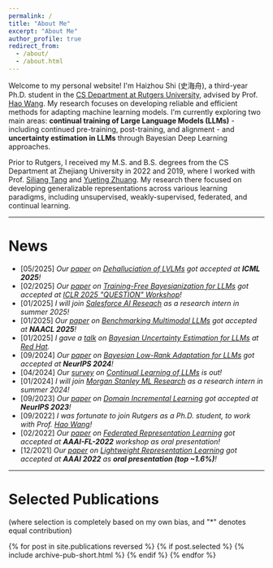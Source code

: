 ```yaml
---
permalink: /
title: "About Me"
excerpt: "About Me"
author_profile: true
redirect_from: 
  - /about/
  - /about.html
---
```


Welcome to my personal website! I'm Haizhou Shi (史海舟), a third-year Ph.D. student in the [CS Department at Rutgers University](https://www.cs.rutgers.edu), advised by Prof. [Hao Wang](http://wanghao.in). My research focuses on developing reliable and efficient methods for adapting machine learning models. I'm currently exploring two main areas: **continual training of Large Language Models (LLMs)** - including continued pre-training, post-training, and alignment - and **uncertainty estimation in LLMs** through Bayesian Deep Learning approaches. 

Prior to Rutgers, I received my M.S. and B.S. degrees from the CS Department at Zhejiang University in 2022 and 2019, where I worked with Prof. [Siliang Tang](https://scholar.google.com/citations?user=8e7H3PcAAAAJ&hl=en) and [Yueting Zhuang](https://scholar.google.com/citations?user=1RD7UJAAAAAJ&hl=en). My research there focused on developing generalizable representations across various learning paradigms, including unsupervised, weakly-supervised, federated, and continual learning.

<!-- ----
**Job Hunting**: I am now actively looking for the internship opportunity in Summer 2024! *I am interested in working on the topics of (but not limited to) continual pre-training/adaptation for LLMs/large generative models.*
Please contact me if you are interested (and happen to have an opening in your team 🥹)! -->

----
# News
- [05/2025] *Our [paper](https://arxiv.org/abs/2502.03628) on <u>Dehalluciation of LVLMs</u> got accepted at **ICML 2025**!*
- [02/2025] *Our [paper](https://arxiv.org/abs/2412.05723) on <u>Training-Free Bayesianization for LLMs</u> got accepted at [ICLR 2025 "QUESTION" Workshop](https://uncertainty-foundation-models.github.io)!*
- [01/2025] *I will join [Salesforce AI Reseach](https://www.salesforceairesearch.com) as a research intern in summer 2025!*
- [01/2025] *Our [paper](https://arxiv.org/abs/2406.11230) on <u>Benchmarking Multimodal LLMs</u> got accepted at **NAACL 2025**!*
- [01/2025] *I gave a [talk](https://drive.google.com/file/d/1a5byNlTK30RFnBnqPEyypOt3Eovs54qT/view?usp=share_link) on <u>Bayesian Uncertainty Estimation for LLMs</u> at [Red Hat](https://www.redhat.com/en).*
- [09/2024] *Our [paper](https://arxiv.org/abs/2406.11675) on <u>Bayesian Low-Rank Adaptation for LLMs</u> got accepted at **NeurIPS 2024**!* 
- [04/2024] *Our [survey](https://arxiv.org/abs/2404.16789) on <u>Continual Learning of LLMs</u> is out!*
- [01/2024] *I will join [Morgan Stanley ML Research](https://www.morganstanley.com/about-us/technology/machine-learning-research-team) as a research intern in summer 2024!*
- [09/2023] *Our [paper](https://arxiv.org/abs/2310.12244) on <u>Domain Incremental Learning</u> got accepted at **NeurIPS 2023**!*
- [09/2022] *I was fortunate to join Rutgers as a Ph.D. student, to work with Prof. [Hao Wang](http://wanghao.in)!*
- [02/2022] *Our [paper](https://arxiv.org/abs/2109.14611) on <u>Federated Representation Learning</u> got accepted at **AAAI-FL-2022** workshop as oral presentation!*
- [12/2021] *Our [paper](https://arxiv.org/abs/2107.14762) on <u>Lightweight Representation Learning</u> got accepted at **AAAI 2022** as **oral presentation (top \~1.6%)**!*


----
# Selected Publications 

(where selection is completely based on my own bias, and "*" denotes equal contribution)

{% for post in site.publications reversed %}
  {% if post.selected %}
  {% include archive-pub-short.html %}
  {% endif %}
{% endfor %}